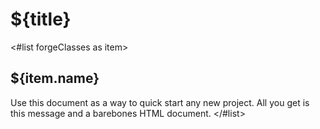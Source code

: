 # ${title} #

<#list forgeClasses as item>
## ${item.name} ##

Use this document as a way to quick start any new project.
All you get is this message and a barebones HTML document.
</#list>
